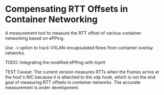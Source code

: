 
Compensating RTT Offsets in Container Networking
=============
A measurement tool to measure the RTT offset of various container networking based on ePPing.

Use `-V` option to track VXLAN-encapsulated flows from container overlay networks.

TODO: Integrating the modified ePPing with tcprtt


TEST
Caveat: The current version measures RTTs when the frames arrive at the host's NIC because it is attached to the xdp hook, which is not the end goal of measuring RTT offsets in container networks. The accurate measurement is under development.
